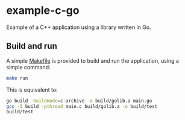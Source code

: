 # example-c-go

Example of a C++ application using a library written in Go.

## Build and run

A simple [Makefile](Makefile) is provided to build and run the application, using a simple command:

```sh
make run
```

This is equivalent to:

```sh
go build -buildmode=c-archive -o build/golib.a main.go
gcc -I build -pthread main.c build/golib.a -o build/test
build/test
```
